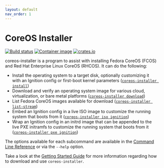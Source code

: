 ```yaml
---
layout: default
nav_order: 1
---
```


# CoreOS Installer

[![Build status](https://travis-ci.org/coreos/coreos-installer.svg?branch=master)](https://travis-ci.org/coreos/coreos-installer)
[![Container image](https://quay.io/repository/coreos/coreos-installer/status)](https://quay.io/repository/coreos/coreos-installer)
[![crates.io](https://img.shields.io/crates/v/coreos-installer.svg)](https://crates.io/crates/coreos-installer)

coreos-installer is a program to assist with installing Fedora CoreOS
(FCOS) and Red Hat Enterprise Linux CoreOS (RHCOS). It can do the following:

* Install the operating system to a target disk, optionally customizing it
  with an Ignition config or first-boot kernel parameters
  ([`coreos-installer install`](cmd/install.md))
* Download and verify an operating system image for various cloud,
  virtualization, or bare metal platforms ([`coreos-installer download`](cmd/download.md))
* List Fedora CoreOS images available for download
  ([`coreos-installer list-stream`](cmd/list-stream.md))
* Embed an Ignition config in a live ISO image to customize the running
  system that boots from it ([`coreos-installer iso ignition`](docs/cmd/iso.md))
* Wrap an Ignition config in an initrd image that can be appended to the
  live PXE initramfs to customize the running system that boots from it
  ([`coreos-installer pxe ignition`](cmd/pxe.md))

The options available for each subcommand are available in the
[Command Line Reference](cmd.md) or via the `--help` option.

Take a look at the [Getting Started Guide](getting-started.md) for more
information regarding how to download and use `coreos-installer`.
